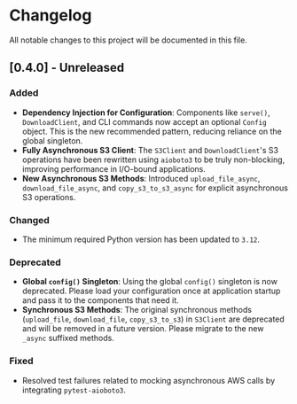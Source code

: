 # Changelog

All notable changes to this project will be documented in this file.

## [0.4.0] - Unreleased

### Added

-   **Dependency Injection for Configuration**: Components like `serve()`, `DownloadClient`, and CLI commands now accept an optional `Config` object. This is the new recommended pattern, reducing reliance on the global singleton.
-   **Fully Asynchronous S3 Client**: The `S3Client` and `DownloadClient`'s S3 operations have been rewritten using `aioboto3` to be truly non-blocking, improving performance in I/O-bound applications.
-   **New Asynchronous S3 Methods**: Introduced `upload_file_async`, `download_file_async`, and `copy_s3_to_s3_async` for explicit asynchronous S3 operations.

### Changed

-   The minimum required Python version has been updated to `3.12`.

### Deprecated

-   **Global `config()` Singleton**: Using the global `config()` singleton is now deprecated. Please load your configuration once at application startup and pass it to the components that need it.
-   **Synchronous S3 Methods**: The original synchronous methods (`upload_file`, `download_file`, `copy_s3_to_s3`) in `S3Client` are deprecated and will be removed in a future version. Please migrate to the new `_async` suffixed methods.

### Fixed

-   Resolved test failures related to mocking asynchronous AWS calls by integrating `pytest-aioboto3`.
